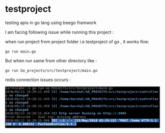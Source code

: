 # testproject
testing apis in go lang using beego framwork

I am facing following issue while running this project :

when run project from project folder i.e testproject of go , it works fine: 

`go run main.go `

But when run same from other directory like :

`go run Go_projects/src/testproject/main.go`

redis connection issues occurs :

![response](img/resp.png)



